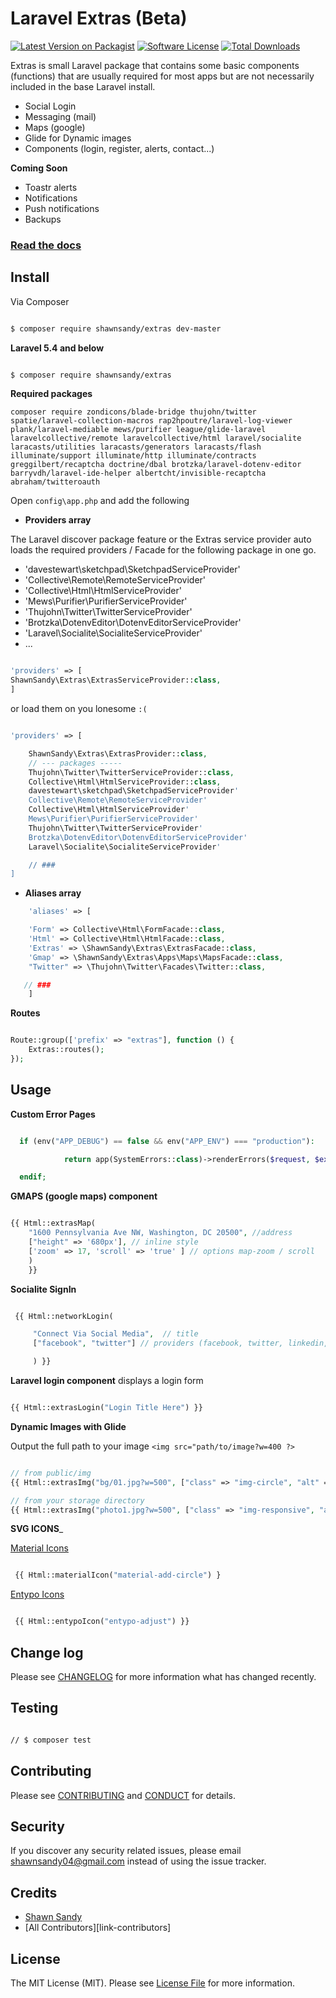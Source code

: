 # Laravel Extras (Beta)

[![Latest Version on Packagist][ico-version]][link-packagist]
[![Software License][ico-license]](LICENSE.md)
[![Total Downloads][ico-downloads]][link-downloads]



Extras is small Laravel package that contains some basic components (functions) that are usually required for most apps but are not necessarily included in the base Laravel install.

- Social Login
- Messaging (mail)
- Maps (google)
- Glide for Dynamic images
- Components (login, register, alerts, contact...)

__Coming Soon__

- Toastr alerts
- Notifications
- Push notifications
- Backups

### [Read the docs](/docs)

## Install

Via Composer

```bash

$ composer require shawnsandy/extras dev-master


```
__Laravel 5.4 and below__

```bash

$ composer require shawnsandy/extras


```



__Required packages__

```
composer require zondicons/blade-bridge thujohn/twitter spatie/laravel-collection-macros rap2hpoutre/laravel-log-viewer plank/laravel-mediable mews/purifier league/glide-laravel laravelcollective/remote laravelcollective/html laravel/socialite laracasts/utilities laracasts/generators laracasts/flash illuminate/support illuminate/http illuminate/contracts greggilbert/recaptcha doctrine/dbal brotzka/laravel-dotenv-editor barryvdh/laravel-ide-helper albertcht/invisible-recaptcha abraham/twitteroauth
```



Open `config\app.php` and add the following

* __Providers array__

The Laravel discover package feature or the Extras service provider auto loads the required providers / Facade for the following package in one go.

- 'davestewart\sketchpad\SketchpadServiceProvider'
- 'Collective\Remote\RemoteServiceProvider'
- 'Collective\Html\HtmlServiceProvider'
- 'Mews\Purifier\PurifierServiceProvider'
- 'Thujohn\Twitter\TwitterServiceProvider'
- 'Brotzka\DotenvEditor\DotenvEditorServiceProvider'
- 'Laravel\Socialite\SocialiteServiceProvider'
- ...




```php

'providers' => [
ShawnSandy\Extras\ExtrasServiceProvider::class,
]

```

or load them on you lonesome `:(`

```php

'providers' => [

    ShawnSandy\Extras\ExtrasProvider::class,
    // --- packages -----
    Thujohn\Twitter\TwitterServiceProvider::class,
    Collective\Html\HtmlServiceProvider::class,
    davestewart\sketchpad\SketchpadServiceProvider'
    Collective\Remote\RemoteServiceProvider'
    Collective\Html\HtmlServiceProvider'
    Mews\Purifier\PurifierServiceProvider'
    Thujohn\Twitter\TwitterServiceProvider'
    Brotzka\DotenvEditor\DotenvEditorServiceProvider'
    Laravel\Socialite\SocialiteServiceProvider'

    // ###
]

```

* __Aliases array__

``` php
    'aliases' => [

    'Form' => Collective\Html\FormFacade::class,
    'Html' => Collective\Html\HtmlFacade::class,
    'Extras' => \ShawnSandy\Extras\ExtrasFacade::class,
    'Gmap' => \ShawnSandy\Extras\Apps\Maps\MapsFacade::class,
    "Twitter" => \Thujohn\Twitter\Facades\Twitter::class,

   // ###
    ]

```

 __Routes__

```php

Route::group(['prefix' => "extras"], function () {
    Extras::routes();
});

`````



## Usage

__Custom Error Pages__

``` php

  if (env("APP_DEBUG") == false && env("APP_ENV") === "production"):

            return app(SystemErrors::class)->renderErrors($request, $exception);

  endif;

```

__GMAPS (google maps) component__


``` php

{{ Html::extrasMap(
    "1600 Pennsylvania Ave NW, Washington, DC 20500", //address
    ["height" => '680px'], // inline style
    ['zoom' => 17, 'scroll' => 'true' ] // options map-zoom / scroll
    )
    }}

```

__Socialite SignIn__

``` php

 {{ Html::networkLogin(

     "Connect Via Social Media",  // title
     ["facebook", "twitter"] // providers (facebook, twitter, linkedin, github)

     ) }}

 ```

 __Laravel login component__ displays a login form

 ``` php

 {{ Html::extrasLogin("Login Title Here") }}

 ```

 __Dynamic Images with Glide__

 Output the full path to your image `<img src="path/to/image?w=400 ?>`

 ``` php

 // from public/img
{{ Html::extrasImg("bg/01.jpg?w=500", ["class" => "img-circle", "alt" => "Glide image"]) }}

// from your storage directory
{{ Html::extrasImg("photo1.jpg?w=500", ["class" => "img-responsive", "alt" => "Glide image"], "/extras/img/") }}

 ```

__SVG ICONS___

[Material Icons](https://material.io/icons/)

``` php

 {{ Html::materialIcon("material-add-circle") }

```


 [Entypo Icons](http://www.entypo.com/)

 ``` php

  {{ Html::entypoIcon("entypo-adjust") }}

```


## Change log

Please see [CHANGELOG](CHANGELOG.md) for more information what has changed recently.

## Testing

``` bash

// $ composer test

```

## Contributing

Please see [CONTRIBUTING](CONTRIBUTING.md) and [CONDUCT](CONDUCT.md) for details.

## Security

If you discover any security related issues, please email shawnsandy04@gmail.com instead of using the issue tracker.

## Credits

- [Shawn Sandy][link-author]
- [All Contributors][link-contributors]

## License

The MIT License (MIT). Please see [License File](LICENSE.md) for more information.

[ico-version]: https://img.shields.io/packagist/v/shawnsandy/extras.svg?style=flat-square
[ico-license]: https://img.shields.io/badge/license-MIT-brightgreen.svg?style=flat-square
[ico-travis]: https://img.shields.io/travis/shawnsandy/extras/master.svg?style=flat-square
[ico-scrutinizer]: https://img.shields.io/scrutinizer/coverage/g/shawnsandy/extras.svg?style=flat-square
[ico-code-quality]: https://img.shields.io/scrutinizer/g/shawnsandy/extras.svg?style=flat-square
[ico-downloads]: https://img.shields.io/packagist/dt/shawnsandy/extras.svg?style=flat-square

[link-packagist]: https://packagist.org/packages/shawnsandy/extras
[link-travis]: https://travis-ci.org/shawnsandy/extras
[link-scrutinizer]: https://scrutinizer-ci.com/g/shawnsandy/extras/code-structure
[link-code-quality]: https://scrutinizer-ci.com/g/shawnsandy/extras
[link-downloads]: https://packagist.org/packages/shawnsandy/extras
[link-author]: https://github.com/shawnsandy

